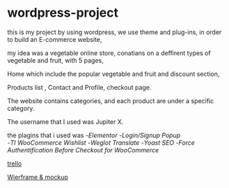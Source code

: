 # wordpress-project

this is my project by using wordpress, we use theme and plug-ins, in order to build an E-commerce website, 

my idea was a vegetable online store, conatians on a deffirent types of vegetable and fruit, with 5 pages,

Home which include the popular vegetable and fruit and discount section,

Products list , Contact and Profile, checkout page.

The website contains categories, and each product are under a specific category.

The username that I used was Jupiter X.

the plagins that i used was -*Elementor* -*Login/Signup Popup*	
-*TI WooCommerce Wishlist*
-*Weglot Translate*
-*Yoast SEO*
-*Force Authentification Before Checkout for WooCommerce*

[trello](https://trello.com/invite/b/jecOYx0N/1081378732cbd28538a4af85d7d0eb7e/wordpress)

[Wierframe & mockup](https://www.figma.com/file/CIyKhEjFmri0megSYlssg2/Untitled?node-id=4%3A656)


